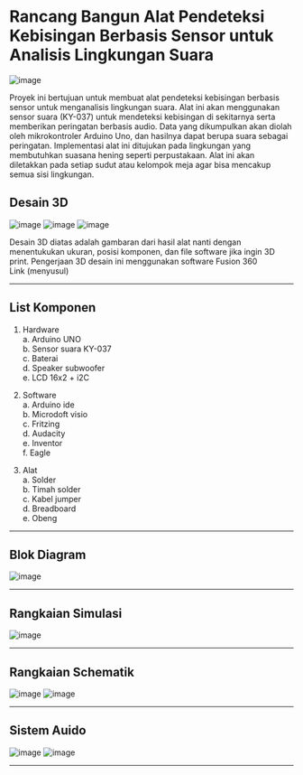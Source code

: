 # Rancang Bangun Alat Pendeteksi Kebisingan Berbasis Sensor untuk Analisis Lingkungan Suara

![image](https://github.com/Renoadith/Projek-Mikrokontroller/assets/168974067/350eb0ba-c08e-4825-985c-01733abdec70)

Proyek ini bertujuan untuk membuat alat pendeteksi kebisingan berbasis sensor untuk menganalisis lingkungan suara. Alat ini akan menggunakan sensor suara (KY-037) untuk mendeteksi kebisingan di sekitarnya serta memberikan peringatan berbasis audio. Data yang dikumpulkan akan diolah oleh mikrokontroler Arduino Uno, dan hasilnya dapat berupa suara sebagai peringatan. Implementasi alat ini ditujukan pada lingkungan yang membutuhkan suasana hening seperti perpustakaan. Alat ini akan diletakkan pada setiap sudut atau kelompok meja agar bisa mencakup semua sisi lingkungan.

## Desain 3D
 
![image](https://github.com/Renoadith/Projek-Mikrokontroller/assets/168974067/d5b2a9d6-c811-4fef-9a2e-4920e594bcb9)
![image](https://github.com/Renoadith/Projek-Mikrokontroller/assets/168974067/994ea9c4-0ea5-482f-b022-4bb330efa840)
![image](https://github.com/Renoadith/Projek-Mikrokontroller/assets/168974067/66d6a98e-4519-4dc4-9e2c-3d3088a595fd)

Desain 3D diatas adalah gambaran dari hasil alat nanti dengan menentukukan ukuran, posisi komponen, dan file software jika ingin 3D print. Pengerjaan 3D desain ini menggunakan software Fusion 360  
Link (menyusul)

---
## List Komponen
1. Hardware  
   a. Arduino UNO  
   b. Sensor suara KY-037  
   c. Baterai  
   d. Speaker subwoofer   
   e. LCD 16x2 + i2C  
   
2. Software  
   a. Arduino ide  
   b. Microdoft visio  
   c. Fritzing  
   d. Audacity  
   e. Inventor  
   f. Eagle  
   
3. Alat  
   a. Solder  
   b. Timah solder  
   c. Kabel jumper  
   d. Breadboard  
   e. Obeng  
---
## Blok Diagram  
![image](https://github.com/Renoadith/Projek-Mikrokontroller/assets/168974067/044f7e2e-e520-40c2-83e1-b7b0f8205fd9) 

---
## Rangkaian Simulasi  
![image](https://github.com/Renoadith/Projek-Mikrokontroller/assets/168974067/679242a9-427d-45c2-b041-636bb74f2652)

---
## Rangkaian Schematik
![image](https://github.com/Renoadith/Projek-Mikrokontroller/assets/168974067/a97f4502-3628-4457-9703-cdc21b20f050)
![image](https://github.com/Renoadith/Projek-Mikrokontroller/assets/168974067/94d48f9f-2ff4-4685-98fb-ae19e223e82f)

---
## Sistem Auido
![image](https://github.com/Renoadith/Projek-Mikrokontroller/assets/168974067/31788840-6017-4436-a93f-9abfd1e0c013)
![image](https://github.com/Renoadith/Projek-Mikrokontroller/assets/168974067/fb3e670c-983c-4cfe-8e1b-df53758e2d61)

---







